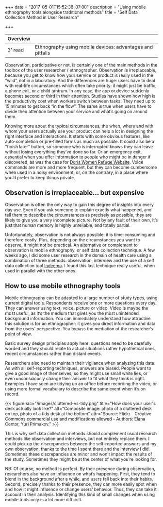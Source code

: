 +++
date = "2017-05-01T15:52:36-07:00"
description = "Using mobile ethnography tools alongside traditional methods"
title = "Self Data Collection Method in User Research"

+++

 <div class="overview">

 Overview | <i class="fa fa-highlighter"></i>
 ---------|---
 3' read  | Ethnography using mobile devices: advantages and pitfalls 
 
 </div>

Observation, participative or not, is certainly one of the main methods in the toolbox of the user researcher / ethnographer. Observation is irreplaceable, because you get to know how your service or product is really used in the “wild”, not in a laboratory. And the differences are huge: users have to deal  with real-life circumstances which often take priority: it might just be traffic, a phone call, or a child tantrum. In any case, the app or device suddenly becomes second or third in their attention. Studies have shown how high is the productivity cost when workers switch between tasks. They need up to 15 minutes to get back “in the flow”. The same is true when users have to divide their attention between your service and what’s going on around them. 

Knowing more about the typical circumstances, the when, where and with whom your users actually use your product can help a lot in designing the right interface and interactions. It starts with some obvious features, like auto-completion or pre-filled forms as much as possible. It could also be a "finish later" button, so someone who is interrupted knows they can leave without losing everything they’ve done so far. Or an emergency exit, essential when you offer information to people who might be in danger if discovered, as was the case for [Doris Women Refuge Website](http://celinelenoble.com/portfolio/doris-women-refuge/). Voice commands are more and more frequent, but they can become cumbersome when used in a noisy environment, or, on the contrary, in a place where you’d prefer to keep things private. 

## Observation is irreplaceable... but expensive

Observation is often the only way to gain this degree of insights into every day use. Even if you ask someone to explain exactly what happened, and tell them to describe the circumstances as precisely as possible, they are likely to give you a very incomplete picture. Not by any fault of their own, it’s just that human memory is highly unreliable, and totally partial. 

Unfortunately, observation is not always possible: it is time-consuming and therefore costly. Plus, depending on the circumstances you want to observe, it might not be practical. An alternative or complement to observation is mobile ethnography, or self data collection technique. A few weeks ago, I did some user research in the domain of health care using a combination of three methods: observation, interview and the use of a self data collection tool [Indeemo](https://indeemo.com/). I found this last technique really useful, when used in parallel with the other ones.

## How to use mobile ethnography tools

Mobile ethnography can be adapted to a large number of study types, using current digital tools. Respondents receive one or more questions every day. They can answer using text, voice, picture or video. Video is maybe the most useful, as it’s the medium that gives you the most unintended background information. You can immediately understand how attractive this solution is for an ethnographer: it gives you direct information and data from the users’ perspective. You bypass the mediation of the researcher’s point of view.

Basic survey design principles apply here: questions need to be carefully worded and they should relate to actual situations rather hypothetical ones, recent circumstances rather than distant events.  

Researchers also need to maintain their vigilance when analyzing this data. As with all self-reporting techniques, answers are biased. People want to give a good image of themselves, so they might use small white lies, or even unconsciously change their answer to fit what they think is right. Examples I have seen are tidying up an office before recording the video, or using more formal vocabulary to describe the same event when it’s on record. 

{{< figure src="/images/cluttered-vs-tidy.png" title="How does your user's desk actually look like?" alt="Composite image: photo of a cluttered desk on top, photo of a tidy desk at the bottom" attr="Source: Flickr - Creative Commons commercial use and modifications allowed - Authors: Elana Centor, Yuri Primakov." >}}

This is why self data collection methods should complement usual research methods like observation and interviews, but not entirely replace them. I could pick up the discrepancies between the self-reported answers and my own observation, thanks to the time I spent there and the interview I did. Sometimes these discrepancies are minor and won’t impact the results of the study. Sometimes they might be at the center of what you’re looking for. 

NB: Of course, no method is perfect. By their presence during observation, researchers also have an influence on what’s happening. First, they tend to blend in the background after a while, and users fall back into their habits. Second, precisely thanks to their presence, they can more easily spot when and how it might influence or change users’ behavior. Thus, they can take it account in their analysis. Identifying this kind of small changes when using mobile tools only is a lot more difficult.